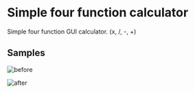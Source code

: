 # Simple four function calculator
Simple four function GUI calculator. (x, /, -, +)

## Samples
![before](https://i.imgur.com/bRSNbhY.jpg "before") 

![after](https://i.imgur.com/y0DRB0c.jpg "after")
